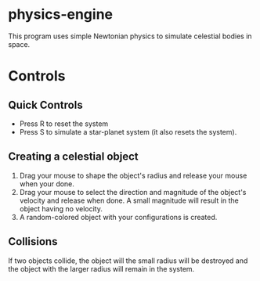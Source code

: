 # physics-engine
This program uses simple Newtonian physics to simulate celestial bodies in space.

# Controls
## Quick Controls
- Press R to reset the system
- Press S to simulate a star-planet system (it also resets the system).

## Creating a celestial object
1. Drag your mouse to shape the object's radius and release your mouse when your done.
2. Drag your mouse to select the direction and magnitude of the object's velocity and release when done. A small magnitude will result in the object having no velocity.
3. A random-colored object with your configurations is created.

## Collisions
If two objects collide, the object will the small radius will be destroyed and the object with the larger radius will remain in the system.
